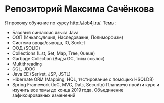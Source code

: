 # Репозиторий Максима Сачёнкова
Я прохожу обучение по курсу http://Job4j.ru/. 
Темы:
- Базовый синтаксис языка Java
- ООП (Инкапсуляция, Наследование, Полиморфизм)
- Система ввода/вывода, IO, Socket
- ООД (SOLID)
- Collections (List, Set, Map, Tree, Queue)
- Garbage Collection (Виды GC, типы ссылок)
- Multithreading
- SQL, JDBC
- Java EE (Serlvet, JSP, JSTL)
- Hibernate ORM (Mapping, HQL, тестирование с помощью HSQLDB)
- Spring Framework (IoC, MVC, Data, Security)
Планирую пройти курс и изучить все темы до конца 2019 года.
Объединение зафиксированных изменений